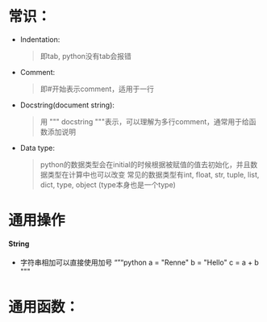 # 常识：
* Indentation: 
	> 即tab, python没有tab会报错
* Comment: 
	> 即#开始表示comment，适用于一行
* Docstring(document string): 
	> 用 """  docstring """表示，可以理解为多行comment，通常用于给函数添加说明
* Data type: 
	> python的数据类型会在initial的时候根据被赋值的值去初始化，并且数据类型在计算中也可以改变
	> 常见的数据类型有int, float, str, tuple, list, dict, type, object (type本身也是一个type)


# 通用操作
#### String
* 字符串相加可以直接使用加号
“”“python
a = "Renne"
b = "Hello"
c = a + b
"""

# 通用函数：


